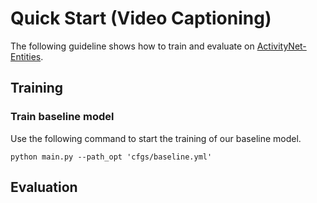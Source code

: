 # Quick Start (Video Captioning)

The following guideline shows how to train and evaluate on [ActivityNet-Entities](https://github.com/facebookresearch/ActivityNet-Entities).

## Training

### Train baseline model

Use the following command to start the training of our baseline model.

```shell
python main.py --path_opt 'cfgs/baseline.yml'
```

## Evaluation
